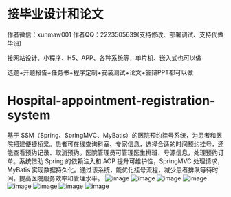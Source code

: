 # 接毕业设计和论文
作者微信：xunmaw001  作者QQ：2223505639(支持修改、部署调试、支持代做毕设)

接网站设计、小程序、H5、APP、各种系统等，单片机、嵌入式也可以做

选题+开题报告+任务书+程序定制+安装测试+论文+答辩PPT都可以做
# Hospital-appointment-registration-system
基于 SSM（Spring、SpringMVC、MyBatis）的医院预约挂号系统，为患者和医院搭建便捷桥梁。患者可在线查询科室、专家信息，选择合适的时间预约挂号，还能查看预约记录、取消预约。医院管理员可管理医生排班、号源信息，处理预约订单。系统借助 Spring 的依赖注入和 AOP 提升可维护性，SpringMVC 处理请求，MyBatis 实现数据持久化。通过该系统，能优化挂号流程，减少患者排队等待时间，提高医院服务效率和管理水平。 
![image](https://github.com/user-attachments/assets/e0aaedd4-6ab8-4fd3-abce-c5afe8c8a12b)
![image](https://github.com/user-attachments/assets/911360cd-5f33-4ebc-ae2f-86e8f4717260)
![image](https://github.com/user-attachments/assets/95172352-c794-48e3-bbff-f9663ea5e179)
![image](https://github.com/user-attachments/assets/8f99ae06-a981-4ab8-bfe1-ccbed6d6949b)
![image](https://github.com/user-attachments/assets/ddf0331a-daf3-40ec-99e8-dff63da8b8bb)
![image](https://github.com/user-attachments/assets/f291448d-8698-4ee1-8f6c-e6330abf9f14)
![image](https://github.com/user-attachments/assets/f00efdbf-865a-467c-96ea-d6ee634ca52a)
![image](https://github.com/user-attachments/assets/918472b3-8e7b-46dd-b624-4d412ba515f2)
